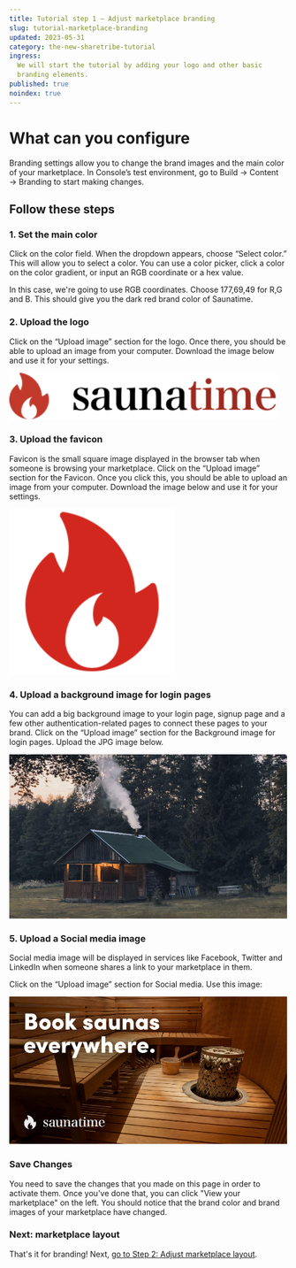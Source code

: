 ```yaml
---
title: Tutorial step 1 – Adjust marketplace branding
slug: tutorial-marketplace-branding
updated: 2023-05-31
category: the-new-sharetribe-tutorial
ingress:
  We will start the tutorial by adding your logo and other basic
  branding elements.
published: true
noindex: true
---
```


# What can you configure

Branding settings allow you to change the brand images and the main
color of your marketplace. In Console’s test environment, go to Build →
Content → Branding to start making changes.

## Follow these steps

### 1. Set the main color

Click on the color field. When the dropdown appears, choose “Select
color.” This will allow you to select a color. You can use a color
picker, click a color on the color gradient, or input an RGB coordinate
or a hex value.

In this case, we're going to use RGB coordinates. Choose 177,69,49 for
R,G and B. This should give you the dark red brand color of Saunatime.

### 2. Upload the logo

Click on the “Upload image” section for the logo. Once there, you should
be able to upload an image from your computer. Download the image below
and use it for your settings.

![logo image](./saunatime.png)

### 3. Upload the favicon

Favicon is the small square image displayed in the browser tab when
someone is browsing your marketplace. Click on the “Upload image”
section for the Favicon. Once you click this, you should be able to
upload an image from your computer. Download the image below and use it
for your settings.

![favicon](./favicon.png)

### 4. Upload a background image for login pages

You can add a big background image to your login page, signup page and a
few other authentication-related pages to connect these pages to your
brand. Click on the “Upload image” section for the Background image for
login pages. Upload the JPG image below.

![background image](./backgroundimage.png)

### 5. Upload a Social media image

Social media image will be displayed in services like Facebook, Twitter
and LinkedIn when someone shares a link to your marketplace in them.

Click on the “Upload image” section for Social media. Use this image:

![social media image](./socialmediaimage.png)

### Save Changes

You need to save the changes that you made on this page in order to
activate them. Once you've done that, you can click "View your
marketplace" on the left. You should notice that the brand color and
brand images of your marketplace have changed.

### Next: marketplace layout

That's it for branding! Next,
[go to Step 2: Adjust marketplace layout](./tutorial-marketplace-layout).
